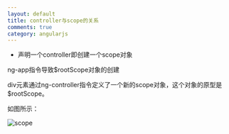 ```yaml
---
layout: default
title: controller与scope的关系
comments: true
category: angularjs
---
```



* 声明一个controller即创建一个scope对象

ng-app指令导致$rootScope对象的创建

div元素通过ng-controller指令定义了一个新的scope对象，这个对象的原型是$rootScope。

如图所示：

![scope]({{site.baseurl}}/images/post_images/2015-05-27-angularjs-scopeAndController/scope.png)